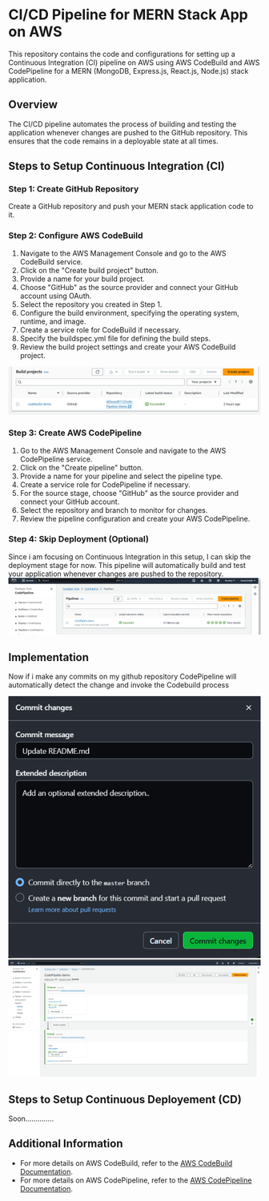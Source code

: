# CI/CD Pipeline for MERN Stack App on AWS

This repository contains the code and configurations for setting up a Continuous Integration (CI) pipeline on AWS using AWS CodeBuild and AWS CodePipeline for a MERN (MongoDB, Express.js, React.js, Node.js) stack application.

## Overview

The CI/CD pipeline automates the process of building and testing the application whenever changes are pushed to the GitHub repository. This ensures that the code remains in a deployable state at all times.

## Steps to Setup Continuous Integration (CI)

### Step 1: Create GitHub Repository

Create a GitHub repository and push your MERN stack application code to it.

### Step 2: Configure AWS CodeBuild

1. Navigate to the AWS Management Console and go to the AWS CodeBuild service.
2. Click on the "Create build project" button.
3. Provide a name for your build project.
4. Choose "GitHub" as the source provider and connect your GitHub account using OAuth.
5. Select the repository you created in Step 1.
6. Configure the build environment, specifying the operating system, runtime, and image.
7. Create a service role for CodeBuild if necessary.
8. Specify the buildspec.yml file for defining the build steps.
9. Review the build project settings and create your AWS CodeBuild project.
      
  <img src="screenshots/Codebuild.png" alt="CodeBuild">

### Step 3: Create AWS CodePipeline

1. Go to the AWS Management Console and navigate to the AWS CodePipeline service.
2. Click on the "Create pipeline" button.
3. Provide a name for your pipeline and select the pipeline type.
4. Create a service role for CodePipeline if necessary.
5. For the source stage, choose "GitHub" as the source provider and connect your GitHub account.
6. Select the repository and branch to monitor for changes.
7. Review the pipeline configuration and create your AWS CodePipeline.

### Step 4: Skip Deployment (Optional)

Since i am  focusing on Continuous Integration in this setup, I can skip the deployment stage for now. This pipeline will automatically build and test your application whenever changes are pushed to the repository.
  <img src="screenshots/CodePipeline.png" alt="CodePipeline">

## Implementation 
Now if i make any commits on my github repository CodePipeline will automatically detect the change and invoke the Codebuild process

  <img src="screenshots/Commit.png" alt="Commit">
  <img src="screenshots/CodePipeline_Success.png" alt="CodePipeline_Success">
  

## Steps to Setup Continuous Deployement (CD)

Soon..............


## Additional Information

- For more details on AWS CodeBuild, refer to the [AWS CodeBuild Documentation](https://docs.aws.amazon.com/codebuild/index.html).
- For more details on AWS CodePipeline, refer to the [AWS CodePipeline Documentation](https://docs.aws.amazon.com/codepipeline/index.html).

